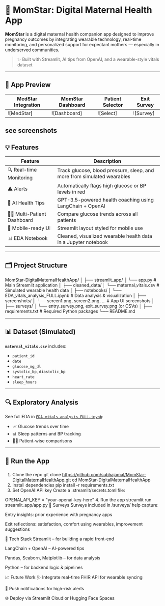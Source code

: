 # 🤰 MomStar: Digital Maternal Health App

**MomStar** is a digital maternal health companion app designed to improve pregnancy outcomes by integrating wearable technology, real-time monitoring, and personalized support for expectant mothers — especially in underserved communities.

> ✨ Built with Streamlit, AI tips from OpenAI, and a wearable-style vitals dataset

---

## 📱 App Preview

| MedStar Integration | MomStar Dashboard | Patient Selector | Exit Survey |
|---------------------|-------------------|------------------|-------------|
| ![MedStar] | ![Dashboard] | ![Select] | ![Survey]|
see screenshots
---

## 💡 Features

| Feature | Description |
|--------|-------------|
| 🔍 Real-time Monitoring | Track glucose, blood pressure, sleep, and more from simulated wearables |
| ⚠️ Alerts | Automatically flags high glucose or BP levels in red |
| 🧠 AI Health Tips | GPT-3.5-powered health coaching using LangChain + OpenAI |
| 🧑‍⚕️ Multi-Patient Dashboard | Compare glucose trends across all patients |
| 📱 Mobile-ready UI | Streamlit layout styled for mobile use |
| 📊 EDA Notebook | Cleaned, visualized wearable health data in a Jupyter notebook |

---

## 🗂️ Project Structure
MomStar-DigitalMaternalHealthApp/ │ ├── streamlit_app/ │ └── app.py # Main Streamlit application │ ├── cleaned_data/ │ └── maternal_vitals.csv # Simulated wearable health data │ ├── notebooks/ │ └── EDA_vitals_analysis_FULL.ipynb # Data analysis & visualization │ ├── screenshots/ │ └── screen1.png, screen2.png, ... # App UI screenshots │ ├── surveys/ │ └── entry_survey.png, exit_survey.png (or CSVs) │ ├── requirements.txt # Required Python packages └── README.md


---

## 📊 Dataset (Simulated)

**`maternal_vitals.csv`** includes:
- `patient_id`
- `date`
- `glucose_mg_dl`
- `systolic_bp`, `diastolic_bp`
- `heart_rate`
- `sleep_hours`

---

## 🔍 Exploratory Analysis

See full EDA in [`EDA_vitals_analysis_FULL.ipynb`](notebooks/EDA_vitals_analysis_FULL.ipynb):

- 📈 Glucose trends over time
- 📊 Sleep patterns and BP tracking
- 👩‍🍼 Patient-wise comparisons

---

## 🚀 Run the App

### 
1. Clone the repo
git clone https://github.com/subhajamal/MomStar-DigitalMaternalHealthApp.git
cd MomStar-DigitalMaternalHealthApp
2. Install dependencies
pip install -r requirements.txt
3. Set OpenAI API key
Create a .streamlit/secrets.toml file:


OPENAI_API_KEY = "your-openai-key-here"
4. Run the app
streamlit run streamlit_app/app.py
📝 Surveys
Surveys included in /surveys/ help capture:

Entry insights: prior experience with pregnancy apps

Exit reflections: satisfaction, comfort using wearables, improvement suggestions

🧠 Tech Stack
Streamlit – for building a rapid front-end

LangChain + OpenAI – AI-powered tips

Pandas, Seaborn, Matplotlib – for data analysis

Python – for backend logic & pipelines

📈 Future Work
🩺 Integrate real-time FHIR API for wearable syncing

🔔 Push notifications for high-risk alerts

🌐 Deploy via Streamlit Cloud or Hugging Face Spaces




